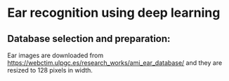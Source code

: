 # Ear recognition using deep learning

## Database selection and preparation:
Ear images are downloaded from https://webctim.ulpgc.es/research_works/ami_ear_database/ and they are resized to 128 pixels in width.
